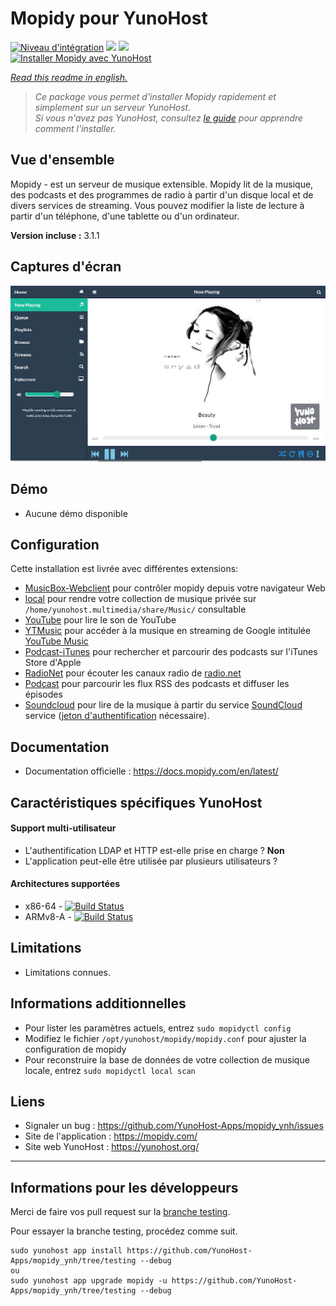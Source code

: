 # Mopidy pour YunoHost

[![Niveau d'intégration](https://dash.yunohost.org/integration/mopidy.svg)](https://dash.yunohost.org/appci/app/mopidy) ![](https://ci-apps.yunohost.org/ci/badges/mopidy.status.svg) ![](https://ci-apps.yunohost.org/ci/badges/mopidy.maintain.svg)  
[![Installer Mopidy avec YunoHost](https://install-app.yunohost.org/install-with-yunohost.svg)](https://install-app.yunohost.org/?app=mopidy)

*[Read this readme in english.](./README.md)* 

> *Ce package vous permet d'installer Mopidy rapidement et simplement sur un serveur YunoHost.  
Si vous n'avez pas YunoHost, consultez [le guide](https://yunohost.org/#/install) pour apprendre comment l'installer.*

## Vue d'ensemble
Mopidy - est un serveur de musique extensible. Mopidy lit de la musique, des podcasts et des programmes de radio à partir d'un disque local et de divers services de streaming.
Vous pouvez modifier la liste de lecture à partir d'un téléphone, d'une tablette ou d'un ordinateur.

**Version incluse :** 3.1.1

## Captures d'écran

![](sources/extra_files/mopidy_screenshot1.png)

## Démo

* Aucune démo disponible

## Configuration

Cette installation est livrée avec différentes extensions:

* [MusicBox-Webclient](https://mopidy.com/ext/musicbox-webclient/) pour contrôler mopidy depuis votre navigateur Web
* [local](https://mopidy.com/ext/local/) pour rendre votre collection de musique privée sur `/home/yunohost.multimedia/share/Music/` consultable
* [YouTube](https://pypi.org/project/Mopidy-YouTube/) pour lire le son de YouTube
* [YTMusic](https://music.youtube.com/) pour accéder à la musique en streaming de Google intitulée [YouTube Music](https://music.youtube.com/) 
* [Podcast-iTunes](https://mopidy.com/ext/podcast-itunes/) pour rechercher et parcourir des podcasts sur l'iTunes Store d'Apple
* [RadioNet](https://mopidy.com/ext/radionet/) pour écouter les canaux radio de [radio.net](https://www.radio.net/)
* [Podcast](https://mopidy.com/ext/podcast/) pour parcourir les flux RSS des podcasts et diffuser les épisodes
* [Soundcloud](https://pypi.org/project/Mopidy-SoundCloud/) pour lire de la musique à partir du service [SoundCloud](https://soundcloud.com/) service \([jeton d'authentification](https://pypi.org/project/Mopidy-SoundCloud/) nécessaire\).


## Documentation

 * Documentation officielle : https://docs.mopidy.com/en/latest/

## Caractéristiques spécifiques YunoHost

#### Support multi-utilisateur

* L'authentification LDAP et HTTP est-elle prise en charge ? **Non**
* L'application peut-elle être utilisée par plusieurs utilisateurs ?

#### Architectures supportées

* x86-64 - [![Build Status](https://ci-apps.yunohost.org/ci/logs/mopidy.svg)](https://ci-apps.yunohost.org/ci/apps/mopidy/)
* ARMv8-A - [![Build Status](https://ci-apps-arm.yunohost.org/ci/logs/mopidy.svg)](https://ci-apps-arm.yunohost.org/ci/apps/mopidy/)

## Limitations

* Limitations connues.

## Informations additionnelles

* Pour lister les paramètres actuels, entrez  `sudo mopidyctl config`
* Modifiez le fichier `/opt/yunohost/mopidy/mopidy.conf` pour ajuster la configuration de mopidy
* Pour reconstruire la base de données de votre collection de musique locale, entrez `sudo mopidyctl local scan`

## Liens

 * Signaler un bug : https://github.com/YunoHost-Apps/mopidy_ynh/issues
 * Site de l'application : https://mopidy.com/
 * Site web YunoHost : https://yunohost.org/

---

## Informations pour les développeurs

Merci de faire vos pull request sur la [branche testing](https://github.com/YunoHost-Apps/mopidy_ynh/tree/testing).

Pour essayer la branche testing, procédez comme suit.
```
sudo yunohost app install https://github.com/YunoHost-Apps/mopidy_ynh/tree/testing --debug
ou
sudo yunohost app upgrade mopidy -u https://github.com/YunoHost-Apps/mopidy_ynh/tree/testing --debug
```
